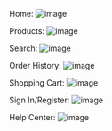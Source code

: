 


Home:
![image](https://github.com/austin19moore/StarbucksMugs/assets/80301847/ed2ab582-831c-453c-ada6-533f75a1f7e8)

Products:
![image](https://github.com/austin19moore/StarbucksMugs/assets/80301847/3999896f-51a3-42fb-ac2e-320327c632e4)

Search:
![image](https://github.com/austin19moore/StarbucksMugs/assets/80301847/a0121ba7-6d76-45ed-9f8e-b8b1301b3129)

Order History:
![image](https://github.com/austin19moore/StarbucksMugs/assets/80301847/94eccb84-a354-4c78-ba2b-2e786f2f0722)

Shopping Cart:
![image](https://github.com/austin19moore/StarbucksMugs/assets/80301847/66f48877-f324-4338-83e4-ac2c716f9511)

Sign In/Register:
![image](https://github.com/austin19moore/StarbucksMugs/assets/80301847/1d7b2164-a789-4fce-b893-002d47f13c3b)

Help Center:
![image](https://github.com/austin19moore/StarbucksMugs/assets/80301847/d39fb8bc-d0d2-482a-947d-744db2e7ed40)

